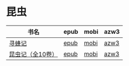 # 昆虫

| 书名 | epub | mobi | azw3 |
| --- | --- | --- | --- |
| [寻蜂记](http://ct.dalanmei.com/f/31084289-570287563-5467c7) | [epub](http://ct.dalanmei.com/f/31084289-570287563-5467c7) | [mobi](http://ct.dalanmei.com/f/31084289-570170390-b105f5) | [azw3](http://ct.dalanmei.com/f/31084289-570358692-84acba) |
| [昆虫记（全10卷）](http://ct.dalanmei.com/f/31084289-570357740-b10443) | [epub](http://ct.dalanmei.com/f/31084289-570357740-b10443) | [mobi](http://ct.dalanmei.com/f/31084289-570151297-cbeb5f) | [azw3](http://ct.dalanmei.com/f/31084289-571405919-4016a0) |
